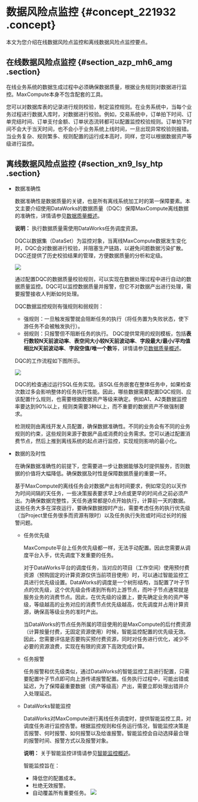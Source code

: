 # 数据风险点监控 {#concept_221932 .concept}

本文为您介绍在线数据风险点监控和离线数据风险点监控要点。

## 在线数据风险点监控 {#section_azp_mh6_amg .section}

在线业务系统的数据生成过程中必须确保数据质量，根据业务规则对数据进行监控。MaxCompute本身不包含配套的工具。

您可以对数据库表的记录进行规则校验，制定监控规则。在业务系统中，当每个业务过程进行数据入库时，对数据进行校验。例如，交易系统中，订单拍下时间、订单完结时间、订单支付金额、订单状态流转都可以配置监控校验规则。订单拍下时间不会大于当天时间，也不会小于业务系统上线时间，一旦出现异常校验则报错。当业务复杂、规则繁多、规则配置的运行成本高时，同样，您可以根据数据资产等级进行监控。

## 离线数据风险点监控 {#section_xn9_lsy_htp .section}

-   数据准确性

    数据准确性是数据质量的关键，也是所有离线系统加工时的第一保障要素。本文主要介绍使用DataWorks的数据质量（DQC）保障MaxCompute离线数据的准确性，详情请参见[数据质量概述](../../../../cn.zh-CN/使用指南/数据质量/数据质量概述.md#)。

    **说明：** 执行数据质量需使用DataWorks任务调度资源。

    DQC以数据集（DataSet）为监控对象，当离线MaxCompute数据发生变化时，DQC会对数据进行校验，并阻塞生产链路，以避免问题数据污染扩散。DQC还提供了历史校验结果的管理，方便数据质量的分析和定级。

    ![](http://static-aliyun-doc.oss-cn-hangzhou.aliyuncs.com/assets/img/189276/156203022545909_zh-CN.png)

    通过配置DQC的数据质量校验规则，可以实现在数据处理过程中进行自动的数据质量监控。DQC可以监控数据质量并报警，但它不对数据产出进行处理，需要报警接收人判断如何处理。

    DQC数据监控规则有强规则和弱规则：

    -   强规则：一旦触发报警就会阻断任务的执行（将任务置为失败状态，使下游任务不会被触发执行）。
    -   弱规则：只报警但不阻断任务的执行。
    DQC提供常用的规则模板，包括**表行数较N天前波动率**、**表空间大小较N天前波动率**、**字段最大/最小/平均值相比N天前波动率**、**字段空值/唯一个数**等，详情请参见[数据质量概述](../../../../cn.zh-CN/使用指南/数据质量/数据质量概述.md#)。

    DQC的工作流程如下图所示。

    ![](http://static-aliyun-doc.oss-cn-hangzhou.aliyuncs.com/assets/img/189276/156203022545911_zh-CN.png)

    DQC的检查通过运行SQL任务实现。该SQL任务嵌套在整体任务中，如果检查次数过多会影响整体的任务执行性能。因此，哪些数据需要配置DQC规则、应该配置什么规则，也需要根据数据资产等级来确定。例如A1、A2类数据监控率要达到90%以上，规则类需要3种以上，而不重要的数据资产不做强制要求。

    检测规则由离线开发人员配置，确保数据准确性。不同的业务会有不同的业务规则的约束，这些规则来源于数据产品或消费的业务需求。您可以通过配置消费节点，然后上推到离线系统的起点进行监控，实现规则影响的最小化。

-   数据的及时性

    在确保数据准确性的前提下，您需要进一步让数据能够及时提供服务，否则数据的价值将大幅降低。确保数据及时性是保障数据质量的重要一环。

    基于MaxCompute的离线任务会对数据产出有时间要求，例如常见的以天作为时间间隔的天任务，一些决策报表要求早上9点或更早的时间点之前必须产出。为确保数据完整性，天任务通常都是0点开始执行，计算前一天的数据。这些任务大多在深夜运行，要确保数据按时产出，需要考虑任务的执行优先级（当Project里任务很多而资源有限时）以及任务执行失败或时间过长时的报警问题。

    -   任务优先级

        MaxCompute平台上任务优先级都一样，无法手动配置。因此您需要从调度平台入手，优先调度下发重要的任务。

        对于DataWorks平台的调度任务，当对应的项目（工作空间）使用预付费资源（预购固定的计算资源仅供当前项目使用）时，可以通过智能监控工具进行优先级设置。DataWorks的调度是一个树形结构，当配置了叶子节点的优先级，这个优先级会传递到所有的上游节点，而叶子节点通常就是服务业务的消费节点。因此，在优先级的设置上，要先确定业务的资产等级，等级越高的业务对应的消费节点优先级越高，优先调度并占用计算资源，确保高等级业务的准时产出。

        当DataWorks的节点任务所属的项目使用的是MaxCompute的后付费资源（计算按量付费，无固定资源使用）时候，智能监控配置的优先级无效。因此，您需要评估是否要购买预付费资源，同时对任务进行优化，减少不必要的资源浪费，实现在有限的资源下高效完成计算。

    -   任务报警

        任务报警和优先级类似，通过DataWorks的智能监控工具进行配置，只需要配置叶子节点即可向上游传递报警配置。任务执行过程中，可能出错或延迟，为了保障最重要数据（资产等级高）产出，需要立即处理出错并介入处理延迟。

    -   DataWorks智能监控

        DataWorks对MaxCompute进行离线任务调度时，提供智能监控工具，对调度任务进行监控告警。根据监控规则和任务运行情况，智能监控决策是否报警、何时报警、如何报警以及给谁报警。智能监控会自动选择最合理的报警时间、报警方式以及报警对象。

        **说明：** 关于智能监控详情请参见[智能监控概述](../../../../cn.zh-CN/使用指南/运维中心/智能监控/智能监控概述.md#)。

        智能监控旨在：

        -   降低您的配置成本。
        -   杜绝无效报警。
        -   自动覆盖所有重要任务。
        ![](http://static-aliyun-doc.oss-cn-hangzhou.aliyuncs.com/assets/img/189276/156203022545916_zh-CN.png)


